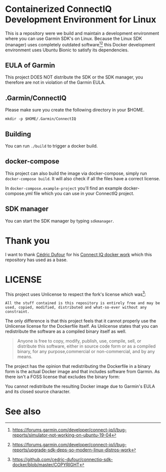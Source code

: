 Containerized ConnectIQ Development Environment for Linux
==

This is a repository were we build and maintain a development environment where
you can use Garmin SDK's on Linux. Because the Linux SDK (manager) uses
completely outdated software[^1][^2] this Docker development environment uses
Ubuntu Bionic to satisfy its dependencies.

## EULA of Garmin

This project DOES NOT distribute the SDK or the SDK manager, you therefore are
not in violation of the Garmin EULA.

## .Garmin/ConnectIQ

Please make sure you create the following directory in your $HOME.

```
mkdir -p $HOME/.Garmin/ConnectIQ
```

## Building

You can run `./build` to trigger a docker build.

## docker-compose

This project can also build the image via docker-compose, simply run
`docker-compose build`. It will also check if all the files have a correct
license.

In `docker-compose.example-project` you'll find an example docker-compose.yml
file which you can use in your ConnectIQ project.

## SDK manager

You can start the SDK manager by typing `sdkmanager`.

# Thank you

I want to thank [Cédric Dufour](https://github.com/cedric-dufour) for his
[Connect IQ docker work](https://github.com/cedric-dufour/connectiq-sdk-docker) which this
repository has used as a base.

# LICENSE

This project uses Unlicense to respect the fork's license which was[^3]:

    All the stuff contained is this repository is entirely free and may be
    used, copied, modified, distributed and what-so-ever without any
    constraint.

The only difference is that this project feels that it cannot properly use the
Unlicense license for the Dockerfile itself. As Unlicense states that you can
redistribute the software as a compiled binary itself as well.

> Anyone is free to copy, modify, publish, use, compile, sell, or distribute
> this software, either in source code form or as a compiled binary, for any
> purpose,commercial or non-commercial, and by any means.

The project has the opinion that redistributing the Dockerfile in a binary form
is the actual Docker image and that includes software from Garmin. As there
isn't a FOSS license that excludes the binary form:

You cannot redistribute the resulting Docker image due to Garmin's EULA and its
closed source character.

# See also

[^1]: https://forums.garmin.com/developer/connect-iq/i/bug-reports/simulator-not-working-on-ubuntu-19-04
[^2]: https://forums.garmin.com/developer/connect-iq/i/bug-reports/upgrade-sdk-deps-so-modern-linux-distros-work
[^3]: https://github.com/cedric-dufour/connectiq-sdk-docker/blob/master/COPYRIGHT
